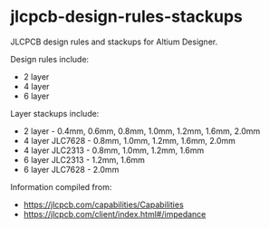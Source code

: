 jlcpcb-design-rules-stackups
============================

JLCPCB design rules and stackups for Altium Designer. 

Design rules include:

  - 2 layer
  - 4 layer
  - 6 layer

Layer stackups include:

  - 2 layer - 0.4mm, 0.6mm, 0.8mm, 1.0mm, 1.2mm, 1.6mm, 2.0mm
  - 4 layer JLC7628 - 0.8mm, 1.0mm, 1.2mm, 1.6mm, 2.0mm
  - 4 layer JLC2313 - 0.8mm, 1.0mm, 1.2mm, 1.6mm
  - 6 layer JLC2313 - 1.2mm, 1.6mm
  - 6 layer JLC7628 - 2.0mm
  
Information compiled from:

  - https://jlcpcb.com/capabilities/Capabilities
  - https://jlcpcb.com/client/index.html#/impedance
  
